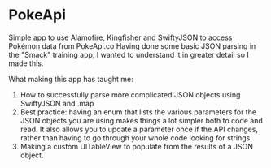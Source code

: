 # PokeApi
Simple app to use Alamofire, Kingfisher and SwiftyJSON to access Pokémon data from PokeApi.co
Having done some basic JSON parsing in the "Smack" training app, I wanted to understand it in greater detail so I made this.

What making  this app has taught me:
1) How to successfully parse more complicated JSON objects using SwiftyJSON and .map
2) Best practice: having an enum that lists the various parameters for the JSON objects you are using makes things a lot simpler both to code and read.  It also allows you to update a parameter once if the API changes, rather than having to go through your whole code looking for strings.
3) Making a custom UITableView to populate from the results of a JSON object.  
